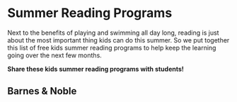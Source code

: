 # Summer Reading Programs

Next to the benefits of playing and swimming all day long, 
reading is just about the most important thing kids can do this summer. 
So we put together this list of free kids summer reading programs 
to help keep the learning going over the next few months. 

**Share these kids summer reading programs with students!**

## Barnes & Noble
